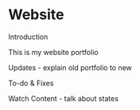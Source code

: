 # Website

Introduction

This is my website portfolio

Updates - explain old portfolio to new 

To-do & Fixes 

Watch Content - talk about states








